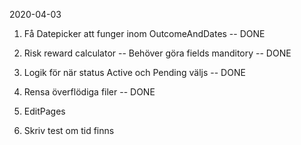 2020-04-03
  1. Få Datepicker att funger inom OutcomeAndDates -- DONE
  2. Risk reward calculator -- Behöver göra fields manditory -- DONE
  3. Logik för när status Active och Pending väljs -- DONE
  4. Rensa överflödiga filer -- DONE

  5. EditPages
  6. Skriv test om tid finns 